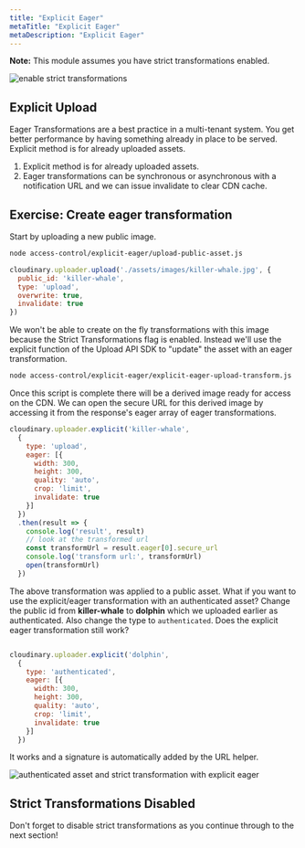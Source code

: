 ```yaml
---
title: "Explicit Eager"
metaTitle: "Explicit Eager"
metaDescription: "Explicit Eager"
---
```


**Note:** This module assumes you have strict transformations enabled.

![enable strict transformations](https://res.cloudinary.com/cloudinary-training/image/upload/v1589920875/book/ac-strict-transform-enable.png)

## Explicit Upload

Eager Transformations are a best practice in a multi-tenant system. You get better performance by having something already in place to be served. Explicit method is for already uploaded assets. 

1. Explicit method is for already uploaded assets.  
2. Eager transformations can be synchronous or asynchronous with a notification URL and we can issue invalidate to clear CDN cache.

## Exercise: Create eager transformation

Start by uploading a new public image.

```bash
node access-control/explicit-eager/upload-public-asset.js
```

```javascript
cloudinary.uploader.upload('./assets/images/killer-whale.jpg', {
  public_id: 'killer-whale',
  type: 'upload',
  overwrite: true,
  invalidate: true
})
```
We won't be able to create on the fly transformations with this image because the Strict Transformations flag is enabled.  Instead we'll use the explicit function of the Upload API SDK to "update" the asset with an eager transformation.


```bash
node access-control/explicit-eager/explicit-eager-upload-transform.js
```

Once this script is complete there will be a derived image ready for access on the CDN.  We can open the secure URL for this derived image by accessing it from the response's eager array of eager transformations.

```javascript
cloudinary.uploader.explicit('killer-whale',
  {
    type: 'upload',
    eager: [{
      width: 300,
      height: 300,
      quality: 'auto',
      crop: 'limit',
      invalidate: true
    }]
  })
  .then(result => {
    console.log('result', result)
    // look at the transformed url
    const transformUrl = result.eager[0].secure_url
    console.log('transform url:', transformUrl)
    open(transformUrl)
  })
```
 The above transformation was applied to a public asset. What if you want to use the explicit/eager transformation with an authenticated asset?  Change the public id from **killer-whale** to **dolphin** which we uploaded earlier as authenticated.  Also change the type to `authenticated`.  Does the explicit eager transformation still work?

```javascript

cloudinary.uploader.explicit('dolphin',
  {
    type: 'authenticated',
    eager: [{
      width: 300,
      height: 300,
      quality: 'auto',
      crop: 'limit',
      invalidate: true
    }]
  })

 ```

It works and a signature is automatically added by the URL helper.

![authenticated asset and strict transformation with explicit eager](https://res.cloudinary.com/cloudinary-training/image/upload/v1590525384/book/autheticated-transfrom-explicit-eager.png)

## Strict Transformations Disabled

Don't forget to disable strict transformations as you continue through to the next section!


 